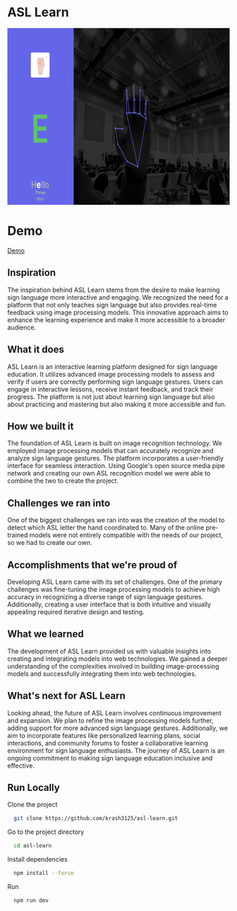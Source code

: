 # ASL Learn

<img src="./screenshots/s2.png" width=800 height=400>

# Demo

[Demo](https://asl-learn.vercel.app/)


## Inspiration
The inspiration behind ASL Learn stems from the desire to make learning sign language more interactive and engaging. We recognized the need for a platform that not only teaches sign language but also provides real-time feedback using image processing models. This innovative approach aims to enhance the learning experience and make it more accessible to a broader audience.

## What it does
ASL Learn is an interactive learning platform designed for sign language education. It utilizes advanced image processing models to assess and verify if users are correctly performing sign language gestures. Users can engage in interactive lessons, receive instant feedback, and track their progress. The platform is not just about learning sign language but also about practicing and mastering but also making it more accessible and fun.

## How we built it
The foundation of ASL Learn is built on image recognition technology. We employed image processing models that can accurately recognize and analyze sign language gestures. The platform incorporates a user-friendly interface for seamless interaction. Using Google's open source media pipe network and creating our own ASL recognition model we were able to combine the two to create the project.

## Challenges we ran into
One of the biggest challenges we ran into was the creation of the model to detect which ASL letter the hand coordinated to. Many of the online pre-trained models were not entirely compatible with the needs of our project, so we had to create our own.

## Accomplishments that we're proud of
Developing ASL Learn came with its set of challenges. One of the primary challenges was fine-tuning the image processing models to achieve high accuracy in recognizing a diverse range of sign language gestures. Additionally, creating a user interface that is both intuitive and visually appealing required iterative design and testing.

## What we learned
The development of ASL Learn provided us with valuable insights into creating and integrating models into web technologies. We gained a deeper understanding of the complexities involved in building image-processing models and successfully integrating them into web technologies.

## What's next for ASL Learn
Looking ahead, the future of ASL Learn involves continuous improvement and expansion. We plan to refine the image processing models further, adding support for more advanced sign language gestures. Additionally, we aim to incorporate features like personalized learning plans, social interactions, and community forums to foster a collaborative learning environment for sign language enthusiasts. The journey of ASL Learn is an ongoing commitment to making sign language education inclusive and effective.


## Run Locally

Clone the project

```bash
  git clone https://github.com/krash3125/asl-learn.git
```

Go to the project directory

```bash
  cd asl-learn
```

Install dependencies

```bash
  npm install --force
```

Run

```bash
  npm run dev
```
